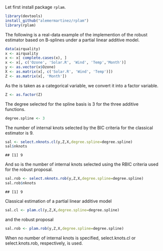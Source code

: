 Let first install package <code>rplam</code>.

``` r
library(devtools)
install_github("alemermartinez/rplam")
library(rplam)
```

The following is a real-data example of the implemention of the robust estimator based on B-splines under a partial linear additive model.

``` r
data(airquality)
x <- airquality
x <- x[ complete.cases(x), ]
x <- x[, c('Ozone', 'Solar.R', 'Wind', 'Temp','Month')]
y <- as.vector(x$Ozone)
X <- as.matrix(x[, c('Solar.R', 'Wind', 'Temp')])
Z <- as.matrix(x[, 'Month'])
```

As the is taken as a categorical variable, we convert it into a factor variable.

``` r
Z <- as.factor(Z)
```

The degree selected for the spline basis is 3 for the three additive functions.

``` r
degree.spline <- 3
```

The number of internal knots selected by the BIC criteria for the classical estimator is 9.

``` r
sal <- select.nknots.cl(y,Z,X,degree.spline=degree.spline)
sal$nknots
```

    ## [1] 9

And so is the number of internal knots selected using the RBIC criteria used for the robust proposal.

``` r
sal.rob <- select.nknots.rob(y,Z,X,degree.spline=degree.spline)
sal.rob$nknots
```

    ## [1] 9

Classical estimation of a partial linear additive model

``` r
sal.cl <- plam.cl(y,Z,X,degree.spline=degree.spline)
```

and the robust proposal

``` r
sal.rob <- plam.rob(y,Z,X,degree.spline=degree.spline)
```

When no number of internal knots is specified, select.knots.cl or select.knots.rob, respectively, is used.

